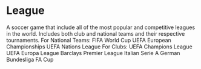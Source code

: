 # League
A soccer game that include all of the most popular and competitive leagues in the world. Includes both club and national teams and their respective tournaments.  For National Teams: FIFA World Cup UEFA European Championships UEFA Nations League  For Clubs: UEFA Champions League UEFA Europa League Barclays Premier League Italian Serie A German Bundesliga FA Cup

